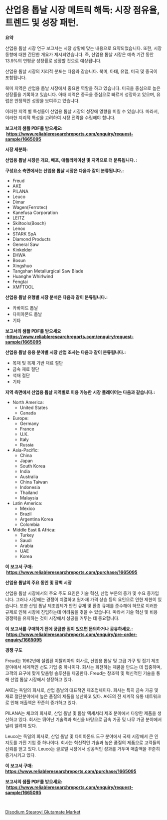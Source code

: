<p><h1>산업용 톱날 시장 메트릭 해독: 시장 점유율, 트렌드 및 성장 패턴.</h1></p><p><strong>요약</strong></p>
<p><p>산업용 톱날 시장 연구 보고서는 시장 상황에 맞는 내용으로 요약되었습니다. 또한, 시장 동향에 대한 간단한 개요가 제시되었습니다. 즉, 산업용 톱날 시장은 예측 기간 동안 13.9%의 연평균 성장률로 성장할 것으로 예상됩니다.</p><p>산업용 톱날 시장의 지리적 분포는 다음과 같습니다. 북미, 아태, 유럽, 미국 및 중국이 포함됩니다.</p><p>북미 지역은 산업용 톱날 시장에서 중요한 역할을 하고 있습니다. 미국을 중심으로 높은 성장률을 기록하고 있습니다. 아태 지역은 중국을 중심으로 빠르게 성장하고 있으며, 유럽은 안정적인 성장을 보여주고 있습니다.</p><p>이러한 지역 별 특성들이 산업용 톱날 시장의 성장에 영향을 미칠 수 있습니다. 따라서, 이러한 지리적 특성을 고려하여 시장 전략을 수립해야 합니다.</p></p>
<p><strong>보고서의 샘플 PDF를 받으세요: &nbsp;<a href="https://www.reliableresearchreports.com/enquiry/request-sample/1665095">https://www.reliableresearchreports.com/enquiry/request-sample/1665095</a></strong></p>
<p><strong>시장 세분화:</strong></p>
<p><strong> 산업용 톱날 시장은 개요, 배포, 애플리케이션 및 지역으로 더 분류됩니다. :</strong></p>
<p><strong>구성요소 측면에서는 산업용 톱날 시장은 다음과 같이 분류됩니다.:</strong></p>
<p><ul><li>Freud</li><li>AKE</li><li>PILANA</li><li>Leuco</li><li>Dimar</li><li>Wagen(Ferrotec)</li><li>Kanefusa Corporation</li><li>LEITZ</li><li>Skiltools(Bosch)</li><li>Lenox</li><li>STARK SpA</li><li>Diamond Products</li><li>General Saw</li><li>Kinkelder</li><li>EHWA</li><li>Bosun</li><li>Xingshuo</li><li>Tangshan Metallurgical Saw Blade</li><li>Huanghe Whirlwind</li><li>Fengtai</li><li>XMFTOOL</li></ul></p>
<p><strong> 산업용 톱날 유형별 시장 분석은 다음과 같이 분류됩니다.:</strong></p>
<p><ul><li>카바이드 톱날</li><li>다이아몬드 톱날</li><li>기타</li></ul></p>
<p><strong>보고서의 샘플 PDF를 받으세요 :<a href="https://www.reliableresearchreports.com/enquiry/request-sample/1665095">https://www.reliableresearchreports.com/enquiry/request-sample/1665095</a></strong></p>
<p><strong> 산업용 톱날 응용 분야별 시장 산업 조사는 다음과 같이 분류됩니다.:</strong></p>
<p><ul><li>목재 및 목재 기반 재료 절단</li><li>금속 재료 절단</li><li>석재 절단</li><li>기타</li></ul></p>
<p><strong>지역 측면에서 산업용 톱날 지역별로 이용 가능한 시장 플레이어는 다음과 같습니다.:</strong></p>
<p><ul>
    <li>
        North America:
        <ul>
            <li>United States</li>
            <li>Canada</li>
        </ul>
    </li>
    <li>
        Europe:
        <ul>
            <li>Germany</li>
            <li>France</li>
            <li>U.K.</li>
            <li>Italy</li>
            <li>Russia</li>
        </ul>
    </li>
    <li>
        Asia-Pacific:
        <ul>
            <li>China</li>
            <li>Japan</li>
            <li>South Korea</li>
            <li>India</li>
            <li>Australia</li>
            <li>China Taiwan</li>
            <li>Indonesia</li>
            <li>Thailand</li>
            <li>Malaysia</li>
        </ul>
    </li>
    <li>
        Latin America:
        <ul>
            <li>Mexico</li>
            <li>Brazil</li>
            <li>Argentina Korea</li>
            <li>Colombia</li>
        </ul>
    </li>
    <li>
        Middle East & Africa:
        <ul>
            <li>Turkey</li>
            <li>Saudi</li>
            <li>Arabia</li>
            <li>UAE</li>
            <li>Korea</li>
        </ul>
    </li>
    </ul></p>
<p><strong>이 보고서 구매: &nbsp;<a href="https://www.reliableresearchreports.com/purchase/1665095">https://www.reliableresearchreports.com/purchase/1665095</a></strong></p>
<p><strong>산업용 톱날의 주요 동인 및 장벽 시장</strong></p>
<p><p>산업용 톱날 시장에서의 주요 주도 요인은 기술 혁신, 산업 부문의 증가 및 수요 증가입니다. 그러나 시장에는 경쟁이 치열하고 원자재 가격 상승 등의 요인으로 인한 제한이 있습니다. 또한 산업 톱날 제조업체가 안전 규제 및 환경 규제를 준수해야 하므로 이러한 규제로 인해 시장에 진입하는데 어려움을 겪을 수 있습니다. 따라서 기술 혁신 및 비용 경쟁력을 유지하는 것이 시장에서 성공을 거두는 데 중요합니다.</p></p>
<p><strong>이 보고서를 구매하기 전에 궁금한 점이 있으면 문의하거나 공유하세요.: &nbsp;<a href="https://www.reliableresearchreports.com/enquiry/pre-order-enquiry/1665095">https://www.reliableresearchreports.com/enquiry/pre-order-enquiry/1665095</a></strong></p>
<p><strong>경쟁 구도</strong></p>
<p><p>Freud는 1962년에 설립된 이탈리아의 회사로, 산업용 톱날 및 고급 가구 및 집기 제조 분야에서 세계적인 선도 기업 중 하나이다. 회사는 회전하는 제품을 만드는 데 집중하며, 고객의 요구에 맞게 맞춤형 솔루션을 제공한다. Freud는 창조력 및 혁신적인 기술을 통해 산업 톱날 시장에서 성장하고 있다.</p><p>AKE는 독일의 회사로, 산업 톱날의 대표적인 제조업체이다. 회사는 특히 금속 가공 및 재료 절단분야에서 높은 품질의 제품을 생산하고 있다. AKE의 전 세계적 유통 네트워크로 인해 매출액은 꾸준히 증가하고 있다.</p><p>PILANA는 체코의 회사로, 산업 톱날 및 톱날 액세서리 제조 분야에서 다양한 제품을 생산하고 있다. 회사는 뛰어난 기술력과 혁신을 바탕으로 금속 가공 및 나무 가공 분야에서 널리 알려져 있다.</p><p>Leuco는 독일의 회사로, 산업 톱날 및 다이아몬드 도구 분야에서 국제 시장에서 큰 인지도를 가진 기업 중 하나이다. 회사는 혁신적인 기술과 높은 품질의 제품으로 고객들의 신뢰를 얻고 있다. Leuco는 글로벌 시장에서 성공적인 성과를 거두며 매출액을 꾸준히 증가시키고 있다.</p></p>
<p><strong>이 보고서 구매: &nbsp; <a href="https://www.reliableresearchreports.com/purchase/1665095">https://www.reliableresearchreports.com/purchase/1665095</a></strong></p>
<p><strong>보고서의 샘플 PDF를 받으세요: &nbsp;<a href="https://www.reliableresearchreports.com/enquiry/request-sample/1665095">https://www.reliableresearchreports.com/enquiry/request-sample/1665095</a></strong><strong></strong></p>
<p>&nbsp;</p>
<p><p><a href="https://meowing-canidae-761.notion.site/Disodium-Stearoyl-Glutamate-Market-Research-Report-Provides-thorough-Industry-Overview-which-offers-77b12b5382264f28b0ea9176901aa6fd">Disodium Stearoyl Glutamate Market</a></p></p>